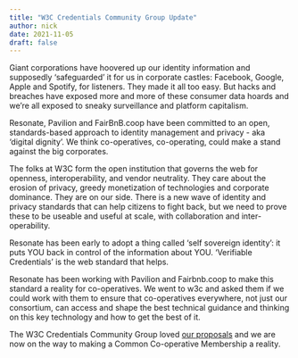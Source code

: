 ```yaml
---
title: "W3C Credentials Community Group Update"
author: nick
date: 2021-11-05
draft: false
---
```


Giant corporations have hoovered up our identity information and supposedly ‘safeguarded’ it for us in corporate castles: Facebook, Google, Apple and Spotify, for listeners. They made it all too easy. But hacks and breaches have exposed more and more of these consumer data hoards and we’re all exposed to sneaky surveillance and platform capitalism.

Resonate, Pavilion and FairBnB.coop have been committed to an open, standards-based approach to identity management and privacy - aka ‘digital dignity’. We think co-operatives, co-operating, could make a stand against the big corporates.

The folks at W3C form the open institution that governs the web for openness, interoperability, and vendor neutrality. They care about the erosion of privacy, greedy monetization of technologies and corporate dominance. They are on our side. There is a new wave of identity and privacy standards that can help citizens to fight back, but we need to prove these to be useable and useful at scale, with collaboration and inter-operability.

Resonate has been early to adopt a thing called ‘self sovereign identity’: it puts YOU back in control of the information about YOU. ‘Verifiable Credentials’ is the web standard that helps.

Resonate has been working with Pavilion and Fairbnb.coop to make this standard a reality for co-operatives. We went to w3c and asked them if we could work with them to ensure that co-operatives everywhere, not just our consortium, can access and shape the best technical guidance and thinking on this key technology and how to get the best of it.

The W3C Credentials Community Group loved [our proposals](https://github.com/w3c-ccg/community/issues/215) and we are now on the way to making a Common Co-operative Membership a reality.